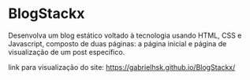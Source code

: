 # BlogStackx
Desenvolva um blog estático voltado à tecnologia usando HTML, CSS e Javascript, composto de duas páginas: a página inicial e página de visualização de um post específico.

link para visualização do site: https://gabrielhsk.github.io/BlogStackx/
